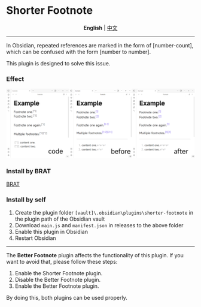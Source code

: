 # Shorter Footnote

<p align="center">
    <strong>English</strong> | <a href="./README_CN.md">中文</a>
</p>

---

In Obsidian, repeated references are marked in the form of [number-count], which can be confused with the form [number to number].

This plugin is designed to solve this issue.

### Effect

![](/assets/output.png)

### Install by BRAT

[BRAT](https://github.com/TfTHacker/obsidian42-brat)

### Install by self

1. Create the plugin folder `[vault]\.obsidian\plugins\shorter-footnote` in the plugin path of the Obsidian vault
2. Download `main.js` and `manifest.json` in releases to the above folder
3. Enable this plugin in Obsidian
4. Restart Obsidian

---

The **Better Footnote** plugin affects the functionality of this plugin. If you want to avoid that, please follow these steps:

1. Enable the Shorter Footnote plugin.
2. Disable the Better Footnote plugin.
3. Enable the Better Footnote plugin.

By doing this, both plugins can be used properly.
